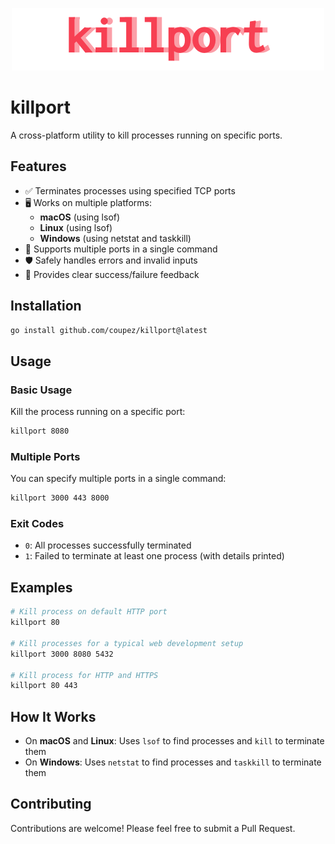 <p align="center">
<img src="https://github.com/coupez/killport/blob/main/logo.png?raw=true" alt="killport" />
</p>

# killport

A cross-platform utility to kill processes running on specific ports.

## Features

- ✅ Terminates processes using specified TCP ports
- 🖥️ Works on multiple platforms:
  - **macOS** (using lsof)
  - **Linux** (using lsof)
  - **Windows** (using netstat and taskkill)
- 🔢 Supports multiple ports in a single command
- 🛡️ Safely handles errors and invalid inputs
- 💬 Provides clear success/failure feedback

## Installation

```bash
go install github.com/coupez/killport@latest
```

## Usage

### Basic Usage

Kill the process running on a specific port:

```bash
killport 8080
```

### Multiple Ports

You can specify multiple ports in a single command:

```bash
killport 3000 443 8000
```

### Exit Codes

- `0`: All processes successfully terminated
- `1`: Failed to terminate at least one process (with details printed)

## Examples

```bash
# Kill process on default HTTP port
killport 80

# Kill processes for a typical web development setup
killport 3000 8080 5432

# Kill process for HTTP and HTTPS
killport 80 443
```

## How It Works

- On **macOS** and **Linux**: Uses `lsof` to find processes and `kill` to terminate them
- On **Windows**: Uses `netstat` to find processes and `taskkill` to terminate them

## Contributing

Contributions are welcome! Please feel free to submit a Pull Request.

